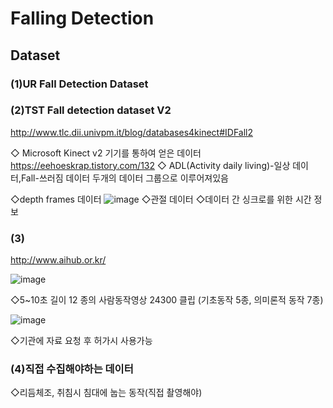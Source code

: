 # Falling Detection

## Dataset

### (1)UR Fall Detection Dataset


### (2)TST Fall detection dataset V2
http://www.tlc.dii.univpm.it/blog/databases4kinect#IDFall2

◇ Microsoft Kinect v2 기기를 통하여 얻은 데이터 https://eehoeskrap.tistory.com/132
◇ ADL(Activity daily living)-일상 데이터,Fall-쓰러짐 데이터 두개의 데이터 그룹으로 이루어져있음

◇depth frames 데이터
![image](https://user-images.githubusercontent.com/39910353/67178069-656df280-f40c-11e9-973b-647c4b4a6f94.png)
◇관절 데이터
◇데이터 간 싱크로를 위한  시간 정보

### (3)
http://www.aihub.or.kr/

![image](https://user-images.githubusercontent.com/39910353/67178710-b1ba3200-f40e-11e9-87cd-6070b2f418a9.png)

◇5~10초 길이 12 종의 사람동작영상 24300 클립 (기초동작 5종, 의미론적 동작 7종)

![image](https://user-images.githubusercontent.com/39910353/67178727-c3033e80-f40e-11e9-9807-118faebdc93e.png)

◇기관에 자료 요청 후 허가시 사용가능


### (4)직접 수집해야하는 데이터

◇리듬체조, 취침시 침대에 눕는 동작(직접 촬영해야)
